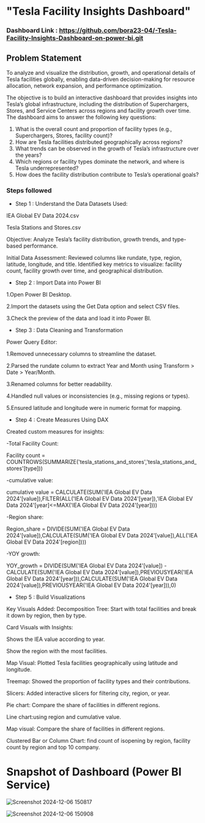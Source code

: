 # "Tesla Facility Insights Dashboard"

### Dashboard Link : https://github.com/bora23-04/-Tesla-Facility-Insights-Dashboard-on-power-bi.git

## Problem Statement

To analyze and visualize the distribution, growth, and operational details of Tesla facilities globally, enabling data-driven decision-making for resource allocation, network expansion, and performance optimization.

The objective is to build an interactive dashboard that provides insights into Tesla’s global infrastructure, including the distribution of Superchargers, Stores, and Service Centers across regions and facility growth over time. The dashboard aims to answer the following key questions:

1. What is the overall count and proportion of facility types (e.g., Superchargers, Stores, facility count)?
2. How are Tesla facilities distributed geographically across regions?
3. What trends can be observed in the growth of Tesla’s infrastructure over the years?
4. Which regions or facility types dominate the network, and where is Tesla underrepresented?
5. How does the facility distribution contribute to Tesla’s operational goals?

### Steps followed 

- Step 1 :  Understand the Data
Datasets Used:

IEA Global EV Data 2024.csv

Tesla Stations and Stores.csv

Objective:
Analyze Tesla’s facility distribution, growth trends, and type-based performance.

Initial Data Assessment:
Reviewed columns like rundate, type, region, latitude, longitude, and title.
Identified key metrics to visualize: facility count, facility growth over time, and geographical distribution.

- Step 2 : 
Import Data into Power BI

1.Open Power BI Desktop.

2.Import the datasets using the Get Data option and select CSV files.

3.Check the preview of the data and load it into Power BI.

- Step 3 : 
Data Cleaning and Transformation

Power Query Editor:

1.Removed unnecessary columns to streamline the dataset.

2.Parsed the rundate column to extract Year and Month using Transform > Date > Year/Month.

3.Renamed columns for better readability.

4.Handled null values or inconsistencies (e.g., missing regions or types).

5.Ensured latitude and longitude were in numeric format for mapping.

- Step 4 : 
Create Measures Using DAX

Created custom measures for insights:

-Total Facility Count:

Facility count = COUNTROWS(SUMMARIZE('tesla_stations_and_stores','tesla_stations_and_stores'[type]))

-cumulative value:

cumulative value = CALCULATE(SUM('IEA Global EV Data 2024'[value]),FILTER(ALL('IEA Global EV Data 2024'[year]),'IEA Global EV Data 2024'[year]<=MAX('IEA Global EV Data 2024'[year])))

-Region share:

Region_share = DIVIDE(SUM('IEA Global EV Data 2024'[value]),CALCULATE(SUM('IEA Global EV Data 2024'[value]),ALL('IEA Global EV Data 2024'[region])))

-YOY growth:

YOY_growth = DIVIDE(SUM('IEA Global EV Data 2024'[value]) - CALCULATE(SUM('IEA Global EV Data 2024'[value]),PREVIOUSYEAR('IEA Global EV Data 2024'[year])),CALCULATE(SUM('IEA Global EV Data 2024'[value]),PREVIOUSYEAR('IEA Global EV Data 2024'[year])),0)

- Step 5 :
Build Visualizations

Key Visuals Added:
Decomposition Tree: Start with total facilities and break it down by region, then by type.

Card Visuals with Insights: 

Shows the IEA value according to year.

Show the region with the most facilities.

Map Visual: Plotted Tesla facilities geographically using latitude and longitude.

Treemap: Showed the proportion of facility types and their contributions.

Slicers: Added interactive slicers for filtering city, region, or year.

Pie chart: Compare the share of facilities in different regions.

Line chart:using region and cumulative value.

Map visual: Compare the share of facilities in different regions.

Clustered Bar or Column Chart: find count of isopening by region, facility count by region and top 10 company.


        
# Snapshot of Dashboard (Power BI Service)
![Screenshot 2024-12-06 150817](https://github.com/user-attachments/assets/83aa9e4b-c50e-44fb-ab15-16e7ed4fd3fc)


 ![Screenshot 2024-12-06 150908](https://github.com/user-attachments/assets/0fc2f2ad-9b7b-4bc8-b34e-b9bd3be232f8)



